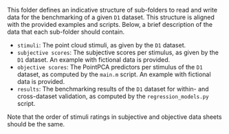 
This folder defines an indicative structure of sub-folders to read and write data for the benchmarking of a given `D1` dataset.
This structure is aligned with the provided examples and scripts.
Below, a brief description of the data that each sub-folder should contain.

- `stimuli`: The point cloud stimuli, as given by the `D1` dataset. 
- `subjective scores`: The subjective scores per stimulus, as given by the `D1` dataset. An example with fictional data is provided.
- `objective scores`: The PointPCA predictors per stimulus of the `D1` dataset, as computed by the `main.m` script. An example with fictional data is provided.
- `results`: The benchmarking results of the `D1` dataset for within- and cross-dataset validation, as computed by the `regression_models.py` script. 

Note that the order of stimuli ratings in subjective and objective data sheets should be the same.
